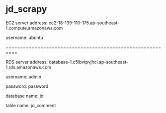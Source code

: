 # jd_scrapy

EC2 server address: ec2-18-139-110-175.ap-southeast-1.compute.amazonaws.com

username: ubuntu


==========================================================

RDS server address: database-1.c5lbvtpvjhci.ap-southeast-1.rds.amazonaws.com

username: admin

password: password

database name: jd

table name: jd_comment
